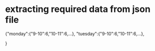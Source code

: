 # extracting required data from json file
{"monday":{"9-10":6,"10-11":6,...},
"tuesday":{"9-10":6,"10-11":6,...},





}
